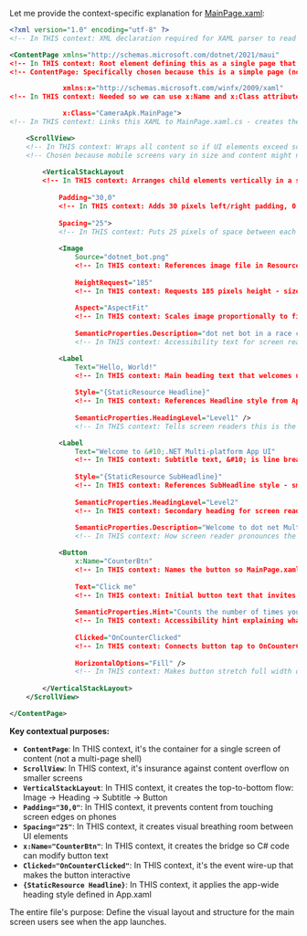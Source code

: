 Let me provide the context-specific explanation for [MainPage.xaml](cci:7://file:///c:/Users/Parth/Desktop/2025/Personl/MAUIAPP/CameraApk/MainPage.xaml:0:0-0:0):

```xml
<?xml version="1.0" encoding="utf-8" ?>
<!-- In THIS context: XML declaration required for XAML parser to read this UI definition file -->

<ContentPage xmlns="http://schemas.microsoft.com/dotnet/2021/maui"
<!-- In THIS context: Root element defining this as a single page that can display content -->
<!-- ContentPage: Specifically chosen because this is a simple page (not a navigation page or tabbed page) -->

             xmlns:x="http://schemas.microsoft.com/winfx/2009/xaml"
<!-- In THIS context: Needed so we can use x:Name and x:Class attributes in this page -->

             x:Class="CameraApk.MainPage">
<!-- In THIS context: Links this XAML to MainPage.xaml.cs - creates the partial class connection -->

    <ScrollView>
    <!-- In THIS context: Wraps all content so if UI elements exceed screen height, user can scroll -->
    <!-- Chosen because mobile screens vary in size and content might not fit -->
    
        <VerticalStackLayout
        <!-- In THIS context: Arranges child elements vertically in a stack (top to bottom) -->
        
            Padding="30,0"
            <!-- In THIS context: Adds 30 pixels left/right padding, 0 top/bottom - keeps content away from screen edges -->
            
            Spacing="25">
            <!-- In THIS context: Puts 25 pixels of space between each child element (Image, Labels, Button) -->
            
            <Image
                Source="dotnet_bot.png"
                <!-- In THIS context: References image file in Resources/Images folder - the app logo/mascot -->
                
                HeightRequest="185"
                <!-- In THIS context: Requests 185 pixels height - sized to be prominent but not overwhelming -->
                
                Aspect="AspectFit"
                <!-- In THIS context: Scales image proportionally to fit within 185px height without distortion -->
                
                SemanticProperties.Description="dot net bot in a race car number eight" />
                <!-- In THIS context: Accessibility text for screen readers - describes what image shows -->

            <Label
                Text="Hello, World!"
                <!-- In THIS context: Main heading text that welcomes user to the app -->
                
                Style="{StaticResource Headline}"
                <!-- In THIS context: References Headline style from App.xaml resources - makes text large/bold -->
                
                SemanticProperties.HeadingLevel="Level1" />
                <!-- In THIS context: Tells screen readers this is the main heading (like HTML h1) -->

            <Label
                Text="Welcome to &#10;.NET Multi-platform App UI"
                <!-- In THIS context: Subtitle text, &#10; is line break to split text across two lines -->
                
                Style="{StaticResource SubHeadline}"
                <!-- In THIS context: References SubHeadline style - smaller than main heading -->
                
                SemanticProperties.HeadingLevel="Level2"
                <!-- In THIS context: Secondary heading for screen readers (like HTML h2) -->
                
                SemanticProperties.Description="Welcome to dot net Multi platform App U I" />
                <!-- In THIS context: How screen reader pronounces the text (spells out "UI") -->

            <Button
                x:Name="CounterBtn"
                <!-- In THIS context: Names the button so MainPage.xaml.cs can access it as CounterBtn -->
                
                Text="Click me"
                <!-- In THIS context: Initial button text that invites user interaction -->
                
                SemanticProperties.Hint="Counts the number of times you click"
                <!-- In THIS context: Accessibility hint explaining what button does -->
                
                Clicked="OnCounterClicked"
                <!-- In THIS context: Connects button tap to OnCounterClicked method in MainPage.xaml.cs -->
                
                HorizontalOptions="Fill" />
                <!-- In THIS context: Makes button stretch full width of its container -->
                
        </VerticalStackLayout>
    </ScrollView>

</ContentPage>
```

**Key contextual purposes:**

- **`ContentPage`**: In THIS context, it's the container for a single screen of content (not a multi-page shell)
- **`ScrollView`**: In THIS context, it's insurance against content overflow on smaller screens
- **`VerticalStackLayout`**: In THIS context, it creates the top-to-bottom flow: Image → Heading → Subtitle → Button
- **`Padding="30,0"`**: In THIS context, it prevents content from touching screen edges on phones
- **`Spacing="25"`**: In THIS context, it creates visual breathing room between UI elements
- **`x:Name="CounterBtn"`**: In THIS context, it creates the bridge so C# code can modify button text
- **`Clicked="OnCounterClicked"`**: In THIS context, it's the event wire-up that makes the button interactive
- **`{StaticResource Headline}`**: In THIS context, it applies the app-wide heading style defined in App.xaml

The entire file's purpose: Define the visual layout and structure for the main screen users see when the app launches.